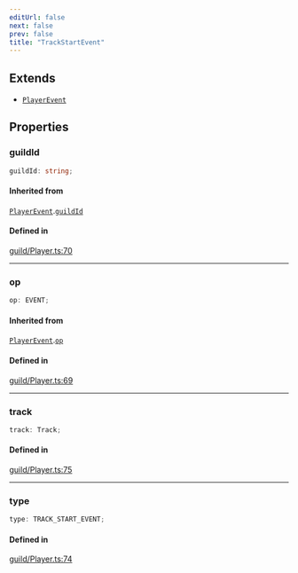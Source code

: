 ```yaml
---
editUrl: false
next: false
prev: false
title: "TrackStartEvent"
---
```


## Extends

- [`PlayerEvent`](/api/interfaces/playerevent/)

## Properties

<a id="guildid" name="guildid"></a>

### guildId

```ts
guildId: string;
```

#### Inherited from

[`PlayerEvent`](/api/interfaces/playerevent/).[`guildId`](/api/interfaces/playerevent/#guildid)

#### Defined in

[guild/Player.ts:70](https://github.com/shipgirlproject/shoukaku/blob/428f92c432a1875d1770e54c312147a1f47a448d/src/guild/Player.ts#L70)

***

<a id="op" name="op"></a>

### op

```ts
op: EVENT;
```

#### Inherited from

[`PlayerEvent`](/api/interfaces/playerevent/).[`op`](/api/interfaces/playerevent/#op)

#### Defined in

[guild/Player.ts:69](https://github.com/shipgirlproject/shoukaku/blob/428f92c432a1875d1770e54c312147a1f47a448d/src/guild/Player.ts#L69)

***

<a id="track" name="track"></a>

### track

```ts
track: Track;
```

#### Defined in

[guild/Player.ts:75](https://github.com/shipgirlproject/shoukaku/blob/428f92c432a1875d1770e54c312147a1f47a448d/src/guild/Player.ts#L75)

***

<a id="type" name="type"></a>

### type

```ts
type: TRACK_START_EVENT;
```

#### Defined in

[guild/Player.ts:74](https://github.com/shipgirlproject/shoukaku/blob/428f92c432a1875d1770e54c312147a1f47a448d/src/guild/Player.ts#L74)
